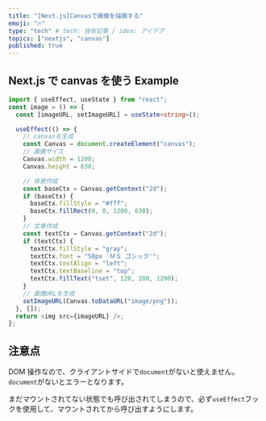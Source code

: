 ```yaml
---
title: "[Next.js]Canvasで画像を描画する"
emoji: "🔥"
type: "tech" # tech: 技術記事 / idea: アイデア
topics: ["nextjs", "canvas"]
published: true
---
```


## Next.js で canvas を使う Example

```ts
import { useEffect, useState } from "react";
const image = () => {
  const [imageURL, setImageURL] = useState<string>();

  useEffect(() => {
    // canvasを生成
    const Canvas = document.createElement("canvas");
    // 画像サイズ
    Canvas.width = 1200;
    Canvas.height = 630;

    // 背景作成
    const baseCtx = Canvas.getContext("2d");
    if (baseCtx) {
      baseCtx.fillStyle = "#fff";
      baseCtx.fillRect(0, 0, 1200, 630);
    }
    // 文章作成
    const textCtx = Canvas.getContext("2d");
    if (textCtx) {
      textCtx.fillStyle = "gray";
      textCtx.font = "50px 'ＭＳ ゴシック'";
      textCtx.textAlign = "left";
      textCtx.textBaseline = "top";
      textCtx.fillText("tset", 120, 200, 1200);
    }
    // 画像URLを生成
    setImageURL(Canvas.toDataURL("image/png"));
  }, []);
  return <img src={imageURL} />;
};
```

## 注意点

DOM 操作なので、クライアントサイドで`document`がないと使えません。
`document`がないとエラーとなります。

まだマウントされてない状態でも呼び出されてしまうので、必ず`useEffect`フックを使用して、マウントされてから呼び出すようにします。
